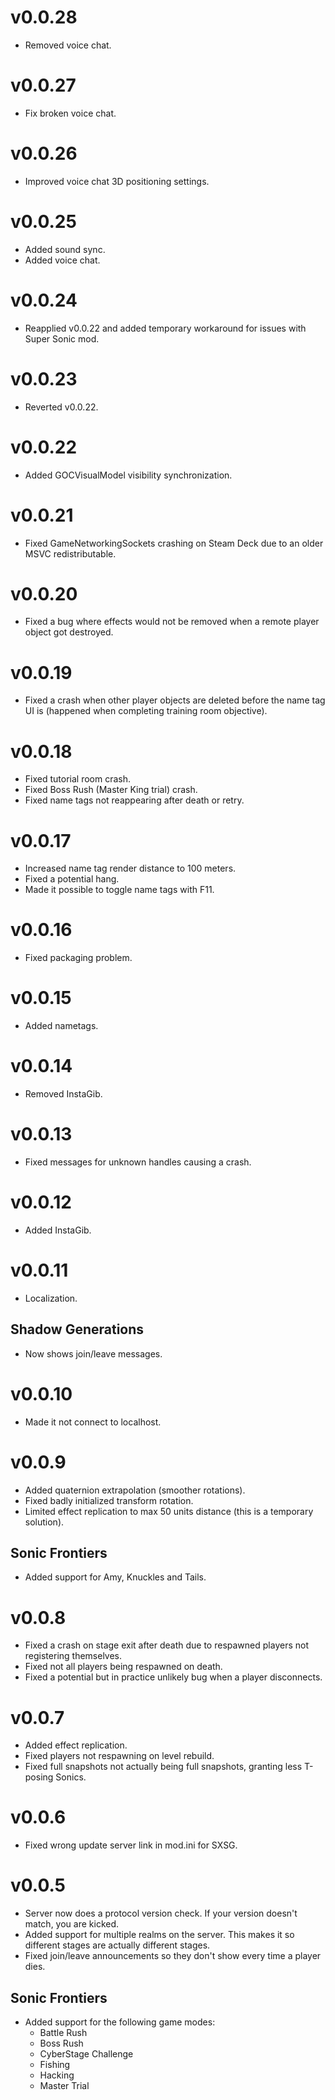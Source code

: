 # v0.0.28
* Removed voice chat.


# v0.0.27
* Fix broken voice chat.


# v0.0.26
* Improved voice chat 3D positioning settings.


# v0.0.25
* Added sound sync.
* Added voice chat.


# v0.0.24
* Reapplied v0.0.22 and added temporary workaround for issues with Super Sonic mod.


# v0.0.23
* Reverted v0.0.22.


# v0.0.22
* Added GOCVisualModel visibility synchronization.


# v0.0.21
* Fixed GameNetworkingSockets crashing on Steam Deck due to an older MSVC redistributable.


# v0.0.20
* Fixed a bug where effects would not be removed when a remote player object got destroyed.


# v0.0.19
* Fixed a crash when other player objects are deleted before the name tag UI is (happened when completing training room objective).


# v0.0.18
* Fixed tutorial room crash.
* Fixed Boss Rush (Master King trial) crash.
* Fixed name tags not reappearing after death or retry.


# v0.0.17
* Increased name tag render distance to 100 meters.
* Fixed a potential hang.
* Made it possible to toggle name tags with F11.


# v0.0.16
* Fixed packaging problem.


# v0.0.15
* Added nametags.


# v0.0.14
* Removed InstaGib.


# v0.0.13
* Fixed messages for unknown handles causing a crash.


# v0.0.12
* Added InstaGib.


# v0.0.11
* Localization.

## Shadow Generations
* Now shows join/leave messages.


# v0.0.10
* Made it not connect to localhost.


# v0.0.9
* Added quaternion extrapolation (smoother rotations).
* Fixed badly initialized transform rotation.
* Limited effect replication to max 50 units distance (this is a temporary solution).

## Sonic Frontiers
* Added support for Amy, Knuckles and Tails.


# v0.0.8
* Fixed a crash on stage exit after death due to respawned players not registering themselves.
* Fixed not all players being respawned on death.
* Fixed a potential but in practice unlikely bug when a player disconnects.


# v0.0.7
* Added effect replication.
* Fixed players not respawning on level rebuild.
* Fixed full snapshots not actually being full snapshots, granting less T-posing Sonics.


# v0.0.6
* Fixed wrong update server link in mod.ini for SXSG.


# v0.0.5
* Server now does a protocol version check. If your version doesn't match, you are kicked.
* Added support for multiple realms on the server. This makes it so different stages are actually different stages.
* Fixed join/leave announcements so they don't show every time a player dies.

## Sonic Frontiers
* Added support for the following game modes:
  * Battle Rush
  * Boss Rush
  * CyberStage Challenge
  * Fishing
  * Hacking
  * Master Trial
